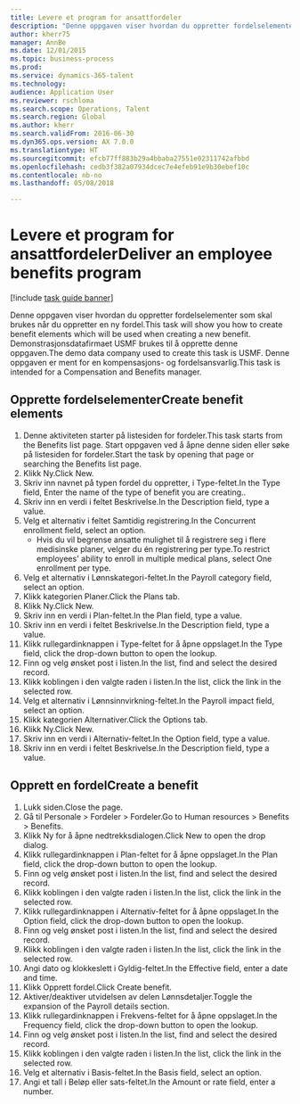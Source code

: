 ```yaml
--- 
title: Levere et program for ansattfordeler
description: "Denne oppgaven viser hvordan du oppretter fordelselementer som skal brukes når du oppretter en ny fordel."
author: kherr75
manager: AnnBe
ms.date: 12/01/2015
ms.topic: business-process
ms.prod: 
ms.service: dynamics-365-talent
ms.technology: 
audience: Application User
ms.reviewer: rschloma
ms.search.scope: Operations, Talent
ms.search.region: Global
ms.author: kherr
ms.search.validFrom: 2016-06-30
ms.dyn365.ops.version: AX 7.0.0
ms.translationtype: HT
ms.sourcegitcommit: efcb77ff883b29a4bbaba27551e02311742afbbd
ms.openlocfilehash: cedb3f382a07934dcec7e4efeb91e9b30ebef10c
ms.contentlocale: nb-no
ms.lasthandoff: 05/08/2018

---
```

# <a name="deliver-an-employee-benefits-program"></a><span data-ttu-id="05bb9-103">Levere et program for ansattfordeler</span><span class="sxs-lookup"><span data-stu-id="05bb9-103">Deliver an employee benefits program</span></span>

[!include [task guide banner](../../includes/task-guide-banner.md)]

<span data-ttu-id="05bb9-104">Denne oppgaven viser hvordan du oppretter fordelselementer som skal brukes når du oppretter en ny fordel.</span><span class="sxs-lookup"><span data-stu-id="05bb9-104">This task will show you how to create benefit elements which will be used when creating a new benefit.</span></span> <span data-ttu-id="05bb9-105">Demonstrasjonsdatafirmaet USMF brukes til å opprette denne oppgaven.</span><span class="sxs-lookup"><span data-stu-id="05bb9-105">The demo data company used to create this task is USMF.</span></span> <span data-ttu-id="05bb9-106">Denne oppgaven er ment for en kompensasjons- og fordelsansvarlig.</span><span class="sxs-lookup"><span data-stu-id="05bb9-106">This task is intended for a Compensation and Benefits manager.</span></span>


## <a name="create-benefit-elements"></a><span data-ttu-id="05bb9-107">Opprette fordelselementer</span><span class="sxs-lookup"><span data-stu-id="05bb9-107">Create benefit elements</span></span>
1. <span data-ttu-id="05bb9-108">Denne aktiviteten starter på listesiden for fordeler.</span><span class="sxs-lookup"><span data-stu-id="05bb9-108">This task starts from the Benefits list page.</span></span> <span data-ttu-id="05bb9-109">Start oppgaven ved å åpne denne siden eller søke på listesiden for fordeler.</span><span class="sxs-lookup"><span data-stu-id="05bb9-109">Start the task by opening that page or searching the Benefits list page.</span></span>
2. <span data-ttu-id="05bb9-110">Klikk Ny.</span><span class="sxs-lookup"><span data-stu-id="05bb9-110">Click New.</span></span>
3. <span data-ttu-id="05bb9-111">Skriv inn navnet på typen fordel du oppretter, i Type-feltet.</span><span class="sxs-lookup"><span data-stu-id="05bb9-111">In the Type field, Enter the name of the type of benefit you are creating..</span></span>
4. <span data-ttu-id="05bb9-112">Skriv inn en verdi i feltet Beskrivelse.</span><span class="sxs-lookup"><span data-stu-id="05bb9-112">In the Description field, type a value.</span></span>
5. <span data-ttu-id="05bb9-113">Velg et alternativ i feltet Samtidig registrering.</span><span class="sxs-lookup"><span data-stu-id="05bb9-113">In the Concurrent enrollment field, select an option.</span></span>
    * <span data-ttu-id="05bb9-114">Hvis du vil begrense ansatte mulighet til å registrere seg i flere medisinske planer, velger du én registrering per type.</span><span class="sxs-lookup"><span data-stu-id="05bb9-114">To restrict employees' ability to enroll in multiple medical plans, select One enrollment per type.</span></span>  
6. <span data-ttu-id="05bb9-115">Velg et alternativ i Lønnskategori-feltet.</span><span class="sxs-lookup"><span data-stu-id="05bb9-115">In the Payroll category field, select an option.</span></span>
7. <span data-ttu-id="05bb9-116">Klikk kategorien Planer.</span><span class="sxs-lookup"><span data-stu-id="05bb9-116">Click the Plans tab.</span></span>
8. <span data-ttu-id="05bb9-117">Klikk Ny.</span><span class="sxs-lookup"><span data-stu-id="05bb9-117">Click New.</span></span>
9. <span data-ttu-id="05bb9-118">Skriv inn en verdi i Plan-feltet.</span><span class="sxs-lookup"><span data-stu-id="05bb9-118">In the Plan field, type a value.</span></span>
10. <span data-ttu-id="05bb9-119">Skriv inn en verdi i feltet Beskrivelse.</span><span class="sxs-lookup"><span data-stu-id="05bb9-119">In the Description field, type a value.</span></span>
11. <span data-ttu-id="05bb9-120">Klikk rullegardinknappen i Type-feltet for å åpne oppslaget.</span><span class="sxs-lookup"><span data-stu-id="05bb9-120">In the Type field, click the drop-down button to open the lookup.</span></span>
12. <span data-ttu-id="05bb9-121">Finn og velg ønsket post i listen.</span><span class="sxs-lookup"><span data-stu-id="05bb9-121">In the list, find and select the desired record.</span></span>
13. <span data-ttu-id="05bb9-122">Klikk koblingen i den valgte raden i listen.</span><span class="sxs-lookup"><span data-stu-id="05bb9-122">In the list, click the link in the selected row.</span></span>
14. <span data-ttu-id="05bb9-123">Velg et alternativ i Lønnsinnvirkning-feltet.</span><span class="sxs-lookup"><span data-stu-id="05bb9-123">In the Payroll impact field, select an option.</span></span>
15. <span data-ttu-id="05bb9-124">Klikk kategorien Alternativer.</span><span class="sxs-lookup"><span data-stu-id="05bb9-124">Click the Options tab.</span></span>
16. <span data-ttu-id="05bb9-125">Klikk Ny.</span><span class="sxs-lookup"><span data-stu-id="05bb9-125">Click New.</span></span>
17. <span data-ttu-id="05bb9-126">Skriv inn en verdi i Alternativ-feltet.</span><span class="sxs-lookup"><span data-stu-id="05bb9-126">In the Option field, type a value.</span></span>
18. <span data-ttu-id="05bb9-127">Skriv inn en verdi i feltet Beskrivelse.</span><span class="sxs-lookup"><span data-stu-id="05bb9-127">In the Description field, type a value.</span></span>

## <a name="create-a-benefit"></a><span data-ttu-id="05bb9-128">Opprett en fordel</span><span class="sxs-lookup"><span data-stu-id="05bb9-128">Create a benefit</span></span>
1. <span data-ttu-id="05bb9-129">Lukk siden.</span><span class="sxs-lookup"><span data-stu-id="05bb9-129">Close the page.</span></span>
2. <span data-ttu-id="05bb9-130">Gå til Personale > Fordeler > Fordeler.</span><span class="sxs-lookup"><span data-stu-id="05bb9-130">Go to Human resources > Benefits > Benefits.</span></span>
3. <span data-ttu-id="05bb9-131">Klikk Ny for å åpne nedtrekksdialogen.</span><span class="sxs-lookup"><span data-stu-id="05bb9-131">Click New to open the drop dialog.</span></span>
4. <span data-ttu-id="05bb9-132">Klikk rullegardinknappen i Plan-feltet for å åpne oppslaget.</span><span class="sxs-lookup"><span data-stu-id="05bb9-132">In the Plan field, click the drop-down button to open the lookup.</span></span>
5. <span data-ttu-id="05bb9-133">Finn og velg ønsket post i listen.</span><span class="sxs-lookup"><span data-stu-id="05bb9-133">In the list, find and select the desired record.</span></span>
6. <span data-ttu-id="05bb9-134">Klikk koblingen i den valgte raden i listen.</span><span class="sxs-lookup"><span data-stu-id="05bb9-134">In the list, click the link in the selected row.</span></span>
7. <span data-ttu-id="05bb9-135">Klikk rullegardinknappen i Alternativ-feltet for å åpne oppslaget.</span><span class="sxs-lookup"><span data-stu-id="05bb9-135">In the Option field, click the drop-down button to open the lookup.</span></span>
8. <span data-ttu-id="05bb9-136">Finn og velg ønsket post i listen.</span><span class="sxs-lookup"><span data-stu-id="05bb9-136">In the list, find and select the desired record.</span></span>
9. <span data-ttu-id="05bb9-137">Klikk koblingen i den valgte raden i listen.</span><span class="sxs-lookup"><span data-stu-id="05bb9-137">In the list, click the link in the selected row.</span></span>
10. <span data-ttu-id="05bb9-138">Angi dato og klokkeslett i Gyldig-feltet.</span><span class="sxs-lookup"><span data-stu-id="05bb9-138">In the Effective field, enter a date and time.</span></span>
11. <span data-ttu-id="05bb9-139">Klikk Opprett fordel.</span><span class="sxs-lookup"><span data-stu-id="05bb9-139">Click Create benefit.</span></span>
12. <span data-ttu-id="05bb9-140">Aktiver/deaktiver utvidelsen av delen Lønnsdetaljer.</span><span class="sxs-lookup"><span data-stu-id="05bb9-140">Toggle the expansion of the Payroll details section.</span></span>
13. <span data-ttu-id="05bb9-141">Klikk rullegardinknappen i Frekvens-feltet for å åpne oppslaget.</span><span class="sxs-lookup"><span data-stu-id="05bb9-141">In the Frequency field, click the drop-down button to open the lookup.</span></span>
14. <span data-ttu-id="05bb9-142">Finn og velg ønsket post i listen.</span><span class="sxs-lookup"><span data-stu-id="05bb9-142">In the list, find and select the desired record.</span></span>
15. <span data-ttu-id="05bb9-143">Klikk koblingen i den valgte raden i listen.</span><span class="sxs-lookup"><span data-stu-id="05bb9-143">In the list, click the link in the selected row.</span></span>
16. <span data-ttu-id="05bb9-144">Velg et alternativ i Basis-feltet.</span><span class="sxs-lookup"><span data-stu-id="05bb9-144">In the Basis field, select an option.</span></span>
17. <span data-ttu-id="05bb9-145">Angi et tall i Beløp eller sats-feltet.</span><span class="sxs-lookup"><span data-stu-id="05bb9-145">In the Amount or rate field, enter a number.</span></span>


